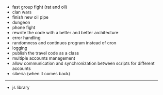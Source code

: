 * fast group fight (rat and oil)
* clan wars
* finish new oil pipe
* dungeon
* phone fight
* rewrite the code with a better and better architecture
* error handling
* randomness and continuos program instead of cron
* logging
* publish the travel code as a class
* multiple accounts management
* allow communication and synchronization between scripts for different accounts
* siberia (when it comes back)

---------------------------------
* js library
